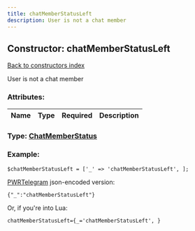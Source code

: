 ```yaml
---
title: chatMemberStatusLeft
description: User is not a chat member
---
```

## Constructor: chatMemberStatusLeft  
[Back to constructors index](index.md)



User is not a chat member

### Attributes:

| Name     |    Type       | Required | Description |
|----------|:-------------:|:--------:|------------:|



### Type: [ChatMemberStatus](../types/ChatMemberStatus.md)


### Example:

```
$chatMemberStatusLeft = ['_' => 'chatMemberStatusLeft', ];
```  

[PWRTelegram](https://pwrtelegram.xyz) json-encoded version:

```
{"_":"chatMemberStatusLeft"}
```


Or, if you're into Lua:  


```
chatMemberStatusLeft={_='chatMemberStatusLeft', }

```


